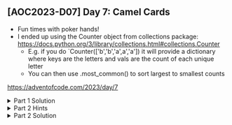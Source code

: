 ## [AOC2023-D07] Day 7: Camel Cards
- Fun times with poker hands!
- I ended up using the Counter object from collections package: https://docs.python.org/3/library/collections.html#collections.Counter
  - E.g. if you do `Counter(['b','b','a',a','a']) it will provide a dictionary where keys are the letters and vals are the count of each unique letter
  - You can then use .most_common() to sort largest to smallest counts

https://adventofcode.com/2023/day/7

<details>
  <summary>Part 1 Solution</summary>
  I first made a function that categorizes the hand as "Five of a kind", "Four of a kind", etc. then put the hands, bids, and hand types as columns in a DataFrame. To easily sort, I first converted all the letter cards (T, J, Q, K, A) into letters: `cardMap = {'T':'t', 'J':'u', 'Q':'x', 'K':'y', 'A':'z'}`.
  Then at the end when you sort the table, you can sort first on the type category rank, and then alphabetically by hand if needed.
  
  ```python
  #%% Source files
  import pandas as pd
  from collections import Counter
  
  fPath = "../aoc-2023-Src/"
  # f = open(fPath+"d7DemoInputs.txt", "r")
  f = open(fPath+"d7ActualInputs.txt", "r")
  inputs = f.read()
  
  #Replace Map for easy sort
  cardMap = {'T':'t', 'J':'u', 'Q':'x', 'K':'y', 'A':'z'}
  for key, val in cardMap.items():
      inputs = inputs.replace(key,val)
  lines = inputs.splitlines()

  
  #%% Part 1
  def pokerHand(hand):
      cards = [*hand]
      counter = Counter(cards)
      sortHand = counter.most_common()
      mostCommon = sortHand[0][-1]
      if mostCommon == 5:
          return "Five of a kind"
      elif mostCommon == 4:
          return "Four of a kind"
      elif mostCommon == 3:
          if sortHand[1][-1] == 2:
              return "Full house"
          else:
              return "Three of a kind"
      elif mostCommon == 2:
          if sortHand[1][-1] == 2:
              return "Two pair"
          else:
              return "One pair"
      else:
          return "High card"

  hands = [l.split()[0] for l in lines]
  bids = [int(l.split()[-1]) for l in lines]
  ranks = ['High card','One pair','Two pair', 'Three of a kind', 'Full house', 'Four of a kind', 'Five of a kind']
  ranksMap = {key:idx for idx, key in enumerate(ranks)}
  types = [pokerHand(hand) for hand in hands]
      
  df = pd.DataFrame({'Card':hands,'Bid':bids,'Type':types})
  df['Type Rank'] = df['Type'].map(ranksMap)
  
  df = df.sort_values(['Type Rank','Card'])
  df = df.reset_index(drop=True)
  df['Rank #'] = df.index + 1
  df['Winnings'] = df['Rank #'] * df['Bid']
  print("Part 1", df['Winnings'].sum())

  ```
</details>

<details>
  <summary>Part 2 Hints</summary>
  Part 2 was fairly easy given how I had solved Part 1 by replacing the letter cards with new letters. I just replaced my old 'u' (which was originally 'J') with the symbol '0'. I then made a new function to categorize poker hands by checking if there are any '0' in the hand string. If there are, replace with the most common character/card. Careful for hands that are full of Jacks!
</details>
<details>
  <summary>Part 2 Solution</summary>
  
  ```python
  #%% Part 2
  #Replace J (in this case u) with '0'
  def pokerHand_pt2(hand):
      cards = [*hand]    
      counter = Counter(cards)
      if "0" in hand and counter['0'] == 5:
          return "Five of a kind"
      if "0" in hand: #joker
          cardsNoJ = [*hand.replace("0","")]    
          counterNoJ = Counter(cardsNoJ)
          bestCard = counterNoJ.most_common()[0][0]
          hand = hand.replace("0",bestCard)
          cards = [*hand]    
          counter = Counter(cards)
      return pokerHand(hand)
  
  hands2 = [hand.replace('u','0') for hand in hands]
  types2 = [pokerHand_pt2(hand) for hand in hands2]
  df2 = pd.DataFrame({'Card':hands2,'Bid':bids,'Type':types2})
  df2['Type Rank'] = df2['Type'].map(ranksMap)
  
  df2 = df2.sort_values(['Type Rank','Card'])
  df2 = df2.reset_index(drop=True)
  df2['Rank #'] = df2.index + 1
  df2['Winnings'] = df2['Rank #'] * df2['Bid']
  print("Part 2", df2['Winnings'].sum())

  ```
</details>

